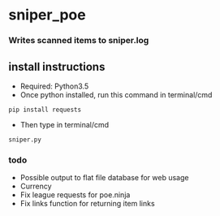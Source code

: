 # sniper_poe
### Writes scanned items to sniper.log

## install instructions
- Required: Python3.5
- Once python installed, run this command in terminal/cmd
```
pip install requests
```
- Then type in terminal/cmd
```
sniper.py
```

### todo
- Possible output to flat file database for web usage
- Currency
- Fix league requests for poe.ninja
- Fix links function for returning item links
